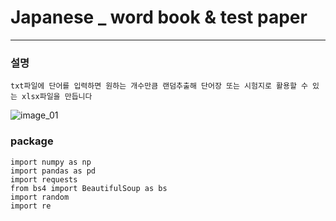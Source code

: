 # Japanese _ word book & test paper
-----------------
### 설명
```
txt파일에 단어를 입력하면 원하는 개수만큼 랜덤추출해 단어장 또는 시험지로 활용할 수 있는 xlsx파일을 만듭니다
```
![image_01](https://user-images.githubusercontent.com/78424269/212527785-4e1d34fd-b194-42b9-b868-b1eb5fbc9418.png)


### package
```
import numpy as np
import pandas as pd
import requests
from bs4 import BeautifulSoup as bs
import random
import re
```

